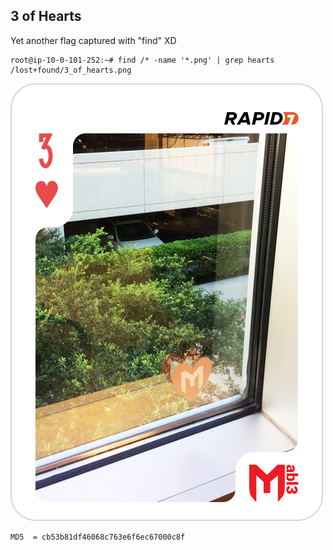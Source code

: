## 3 of Hearts

Yet another flag captured with "find" XD 

```
root@ip-10-0-101-252:~# find /* -name '*.png' | grep hearts
/lost+found/3_of_hearts.png
```

![Flag](./img/img1.png)

```
MD5  = cb53b81df46068c763e6f6ec67000c8f
```